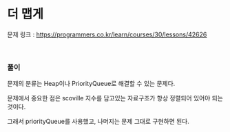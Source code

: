 더 맵게
===

문제 링크 : https://programmers.co.kr/learn/courses/30/lessons/42626

<br>

### 풀이

문제의 분류는 Heap이나 PriorityQueue로 해결할 수 있는 문제다.

문제에서 중요한 점은 scoville 지수를 담고있는 자료구조가 항상 정렬되어 있어야 되는 것이다.

그래서 priorityQueue를 사용했고, 나머지는 문제 그대로 구현하면 된다.